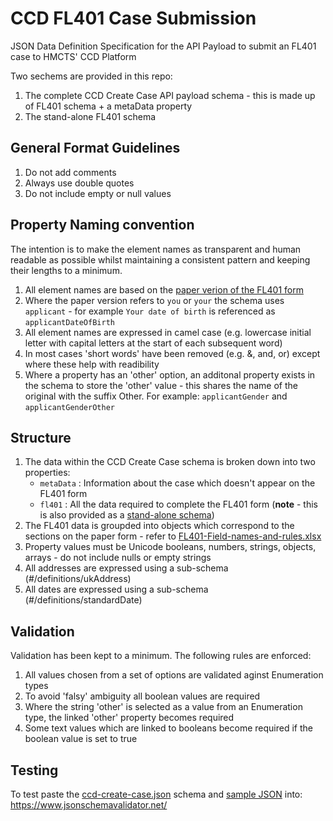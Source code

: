 # CCD FL401 Case Submission

JSON Data Definition Specification for the API Payload to submit an FL401 case to HMCTS' CCD Platform

Two sechems are provided in this repo:

1. The complete CCD Create Case API payload schema - this is made up of FL401 schema + a metaData property
2. The stand-alone FL401 schema
## General Format Guidelines

1. Do not add comments
2. Always use double quotes
3. Do not include empty or null values

## Property Naming convention
The intention is to make the element names as transparent and human readable as possible whilst maintaining a consistent pattern and keeping their lengths to a minimum.

1. All element names are based on the [paper verion of the FL401 form](/resources/FL401-Non-mol-and-occ-order.pdf)
2. Where the paper version refers to `you` or `your` the schema uses `applicant` - for example `Your date of birth` is referenced as `applicantDateOfBirth`
2. All element names are expressed in camel case (e.g. lowercase initial letter with capital letters at the start of each subsequent word)
3. In most cases 'short words' have been removed (e.g. &, and, or) except where these help with readibility
4. Where a property has an 'other' option, an additonal property exists in the schema to store the 'other' value - this shares the name of the original with the suffix Other. For example: `applicantGender` and `applicantGenderOther`

## Structure

1. The data within the CCD Create Case schema is broken down into two properties:
   - `metaData` : Information about the case which doesn't appear on the FL401 form
   - `fl401` : All the data required to complete the FL401 form (**note** - this is also provided as a [stand-alone schema](schemas/fl401.json))
1. The FL401 data is groupded into objects which correspond to the sections on the paper form - refer to [FL401-Field-names-and-rules.xlsx](/resources/FL401-Field-names-and-rules.xlsx)
1. Property values must be Unicode booleans, numbers, strings, objects, arrays - do not include nulls or empty strings
1. All addresses are expressed using a sub-schema (#/definitions/ukAddress)
1. All dates are expressed using a sub-schema (#/definitions/standardDate)

## Validation

Validation has been kept to a minimum. The following rules are enforced:

1. All values chosen from a set of options are validated aginst Enumeration types
2. To avoid 'falsy' ambiguity all boolean values are required
3. Where the string 'other' is selected as a value from an Enumeration type, the linked 'other' property becomes required
4. Some text values which are linked to booleans become required if the boolean value is set to true

## Testing

To test paste the [ccd-create-case.json](schemas/ccd-create-case.json) schema and [sample JSON](examples/ccd-create-case.json) into: https://www.jsonschemavalidator.net/



